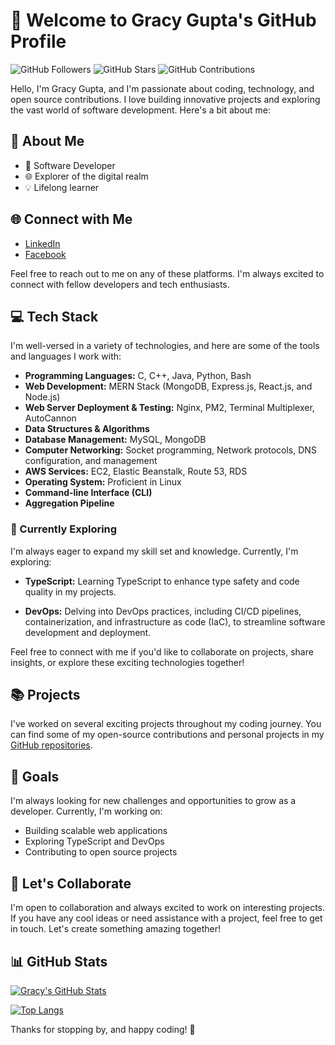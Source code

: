 # 👋 Welcome to Gracy Gupta's GitHub Profile

![GitHub Followers](https://img.shields.io/github/followers/gracygupta?style=social)
![GitHub Stars](https://img.shields.io/github/stars/gracygupta?style=social)
![GitHub Contributions](https://img.shields.io/github/contributors/gracygupta?style=social)

Hello, I'm Gracy Gupta, and I'm passionate about coding, technology, and open source contributions. I love building innovative projects and exploring the vast world of software development. Here's a bit about me:

## 💼 About Me

- 🚀 Software Developer
- 🌐 Explorer of the digital realm
- 💡 Lifelong learner

## 🌐 Connect with Me

- [LinkedIn](https://www.linkedin.com/in/gracygupta/)
- [Facebook](https://www.facebook.com/gracy.gupta04)

Feel free to reach out to me on any of these platforms. I'm always excited to connect with fellow developers and tech enthusiasts.

## 💻 Tech Stack

I'm well-versed in a variety of technologies, and here are some of the tools and languages I work with:

- **Programming Languages:** C, C++, Java, Python, Bash
- **Web Development:** MERN Stack (MongoDB, Express.js, React.js, and Node.js)
- **Web Server Deployment & Testing:** Nginx, PM2, Terminal Multiplexer, AutoCannon
- **Data Structures & Algorithms**
- **Database Management:** MySQL, MongoDB
- **Computer Networking:** Socket programming, Network protocols, DNS configuration, and management
- **AWS Services:** EC2, Elastic Beanstalk, Route 53, RDS
- **Operating System:** Proficient in Linux
- **Command-line Interface (CLI)**
- **Aggregation Pipeline**

### 🌱 Currently Exploring

I'm always eager to expand my skill set and knowledge. Currently, I'm exploring:

- **TypeScript:** Learning TypeScript to enhance type safety and code quality in my projects.

- **DevOps:** Delving into DevOps practices, including CI/CD pipelines, containerization, and infrastructure as code (IaC), to streamline software development and deployment.

Feel free to connect with me if you'd like to collaborate on projects, share insights, or explore these exciting technologies together!

## 📚 Projects

I've worked on several exciting projects throughout my coding journey. You can find some of my open-source contributions and personal projects in my [GitHub repositories](https://github.com/gracygupta).

## 🚀 Goals

I'm always looking for new challenges and opportunities to grow as a developer. Currently, I'm working on:

- Building scalable web applications
- Exploring TypeScript and DevOps
- Contributing to open source projects

## 🤝 Let's Collaborate

I'm open to collaboration and always excited to work on interesting projects. If you have any cool ideas or need assistance with a project, feel free to get in touch. Let's create something amazing together!

## 📊 GitHub Stats

[![Gracy's GitHub Stats](https://github-readme-stats.vercel.app/api?username=gracygupta&show_icons=true&theme=radical)](https://github.com/gracygupta)

[![Top Langs](https://github-readme-stats.vercel.app/api/top-langs/?username=gracygupta&layout=compact&theme=radical)](https://github.com/gracygupta)

Thanks for stopping by, and happy coding! 🚀
